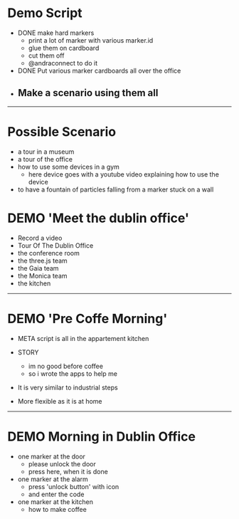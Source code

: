 # Demo Script
- DONE make hard markers
  - print a lot of marker with various marker.id
  - glue them on cardboard
  - cut them off
  - @andraconnect to do it
- DONE Put various marker cardboards all over the office
- Make a scenario using them all
  -

---

# Possible Scenario
- a tour in a museum
- a tour of the office
- how to use some devices in a gym
  - here device goes with a youtube video explaining how to use the device
- to have a fountain of particles falling from a marker stuck on a wall

# DEMO 'Meet the dublin office'
- Record a video
- Tour Of The Dublin Office
- the conference room
- the three.js team
- the Gaia team
- the Monica team
- the kitchen

---

# DEMO 'Pre Coffe Morning'

- META script is all in the appartement kitchen
- STORY
  - im no good before coffee
  - so i wrote the apps to help me

- It is very similar to industrial steps
- More flexible as it is at home


---

# DEMO Morning in Dublin Office
- one marker at the door
  - please unlock the door
  - press here, when it is done
- one marker at the alarm
  - press 'unlock button' with icon
  - and enter the code
- one marker at the kitchen
  - how to make coffee
